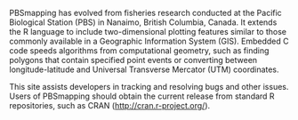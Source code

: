 PBSmapping has evolved from fisheries research conducted at the Pacific Biological Station (PBS) in Nanaimo, British Columbia, Canada. It extends the R language to include two-dimensional plotting features similar to those commonly available in a Geographic Information System (GIS). Embedded C code speeds algorithms from computational geometry, such as finding polygons that contain specified point events or converting between longitude-latitude and Universal Transverse Mercator (UTM) coordinates.

This site assists developers in tracking and resolving bugs and other issues. Users of PBSmapping should obtain the current release from standard R repositories, such as CRAN (http://cran.r-project.org/).
